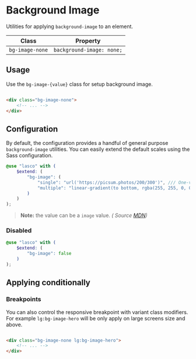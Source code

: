 # Background Image

Utilities for applying `background-image` to an element.

| Class           | Property                  |
|-----------------|---------------------------|
| `bg-image-none` | `background-image: none;` |

## Usage

Use the `bg-image-{value}` class for setup background image.

```html

<div class="bg-image-none">
    <!-- ... -->
</div>
```

## Configuration

By default, the configuration provides a handful of general purpose `background-image` utilities. You can easily extend
the default scales using the Sass configuration.

```scss
@use "lasco" with (
    $extend: (
        "bg-image": (
            "single": "url('https://picsum.photos/200/300')", /// One-value syntax.
            "multiple": "linear-gradient(to bottom, rgba(255, 255, 0, 0.5), rgba(0, 0, 255, 0.5))" /// Multiple values syntax.
        )
    )
);
```

> **Note:** the value can be a `image` value. _(
Source [MDN](https://developer.mozilla.org/en-US/docs/Web/CSS/background-image#values))_

### Disabled

```scss
@use "lasco" with (
    $extend: (
        "bg-image": false
    )
);
```

## Applying conditionally

### Breakpoints

You can also control the responsive breakpoint with variant class modifiers. For example `lg:bg-image-hero` will be only
apply on large screens size and above.

```html

<div class="bg-image-none lg:bg-image-hero">
    <!-- ... -->
</div>
```

